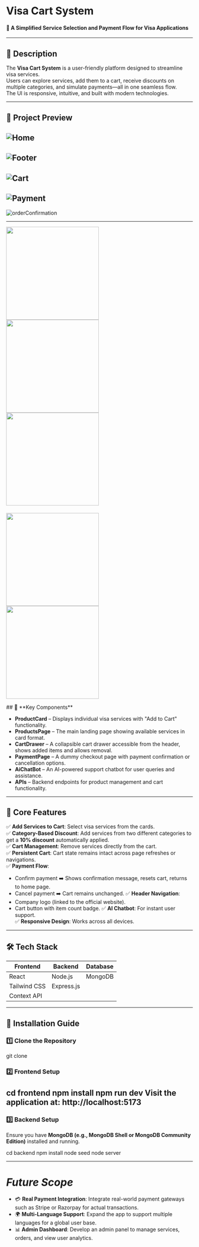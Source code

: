 # Visa Cart System

#### 🛂 A Simplified Service Selection and Payment Flow for Visa Applications

---
## 🚀 **Description**

The **Visa Cart System** is a user-friendly platform designed to streamline visa services.  
Users can explore services, add them to a cart, receive discounts on multiple categories, and simulate payments—all in one seamless flow.  
The UI is responsive, intuitive, and built with modern technologies.

---

## 📸 **Project Preview**  
<!-- Attach screenshots here --> 
![Home](https://github.com/user-attachments/assets/a4949cc3-3833-4db4-9d6f-96d347055a85)
------
![Footer](https://github.com/user-attachments/assets/8d160df2-7177-475e-bafe-2a9f664bea2f)
------
![Cart](https://github.com/user-attachments/assets/3a8b147e-92d2-4fae-92a4-462fd26d9555)
------
![Payment](https://github.com/user-attachments/assets/ccd6c615-fcc7-4682-a9f4-c4c1d226eae8)
------
![orderConfirmation](https://github.com/user-attachments/assets/2dbccc57-4a97-4014-b41d-21ed539eef56)

---


<p float="left">
  <img src="https://github.com/user-attachments/assets/a4949cc3-3833-4db4-9d6f-96d347055a85" width="250" style="margin-right:10px" />
  <img src="https://github.com/user-attachments/assets/8d160df2-7177-475e-bafe-2a9f664bea2f" width="250" style="margin-right:10px" />
  <img src="https://github.com/user-attachments/assets/3a8b147e-92d2-4fae-92a4-462fd26d9555" width="250" />
</p>

<p float="left" style="margin-top: 20px;">
  <img src="https://github.com/user-attachments/assets/ccd6c615-fcc7-4682-a9f4-c4c1d226eae8" width="250" style="margin-right:10px" />
  <img src="https://github.com/user-attachments/assets/2dbccc57-4a97-4014-b41d-21ed539eef56" width="250" />
</p>
## 🧩 **Key Components**

- **ProductCard** – Displays individual visa services with "Add to Cart" functionality.
- **ProductsPage** – The main landing page showing available services in card format.
- **CartDrawer** – A collapsible cart drawer accessible from the header, shows added items and allows removal.
- **PaymentPage** – A dummy checkout page with payment confirmation or cancellation options.
- **AiChatBot** – An AI-powered support chatbot for user queries and assistance.
- **APIs** – Backend endpoints for product management and cart functionality.

---

## 🎯 **Core Features**

✅ **Add Services to Cart**: Select visa services from the cards.  
✅ **Category-Based Discount**: Add services from two different categories to get a **10% discount** automatically applied.  
✅ **Cart Management**: Remove services directly from the cart.  
✅ **Persistent Cart**: Cart state remains intact across page refreshes or navigations.  
✅ **Payment Flow**:
  - Confirm payment ➡️ Shows confirmation message, resets cart, returns to home page.
  - Cancel payment ➡️ Cart remains unchanged.
✅ **Header Navigation**:
  - Company logo (linked to the official website).
  - Cart button with item count badge.
✅ **AI Chatbot**: For instant user support.  
✅ **Responsive Design**: Works across all devices.

---

## 🛠️ **Tech Stack**

| Frontend      | Backend            | Database |
|---------------|--------------------|----------|
| React         | Node.js            | MongoDB  |
| Tailwind CSS  | Express.js         |          |
| Context API   |                    |          |

---

## 🧭 **Installation Guide**

### 1️⃣ **Clone the Repository**

git clone [<repository-url>](https://github.com/bpriyanshu74/visa_cart_system)

### 2️⃣ **Frontend Setup**

cd frontend
npm install
npm run dev
Visit the application at: http://localhost:5173
---

### 3️⃣ **Backend Setup**

Ensure you have **MongoDB (e.g., MongoDB Shell or MongoDB Community Edition)** installed and running.

cd backend
npm install
node seed
node server

---

# ***Future Scope***

- 💳 **Real Payment Integration**: Integrate real-world payment gateways such as Stripe or Razorpay for actual transactions.
- 🌍 **Multi-Language Support**: Expand the app to support multiple languages for a global user base.
- 📊 **Admin Dashboard**: Develop an admin panel to manage services, orders, and view user analytics.


